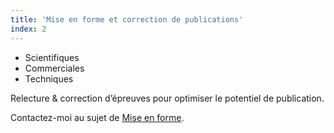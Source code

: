 ```yaml
---
title: 'Mise en forme et correction de publications'
index: 2
---
```


- Scientifiques
- Commerciales
- Techniques

Relecture & correction d’épreuves pour optimiser le potentiel de publication.

Contactez-moi au sujet de [Mise en forme](mailto:glynorpwood@gmail.com?subject=Mise%20en%20Forme&body=Tapez%20%0Avotre%20message%20ici%0A).
